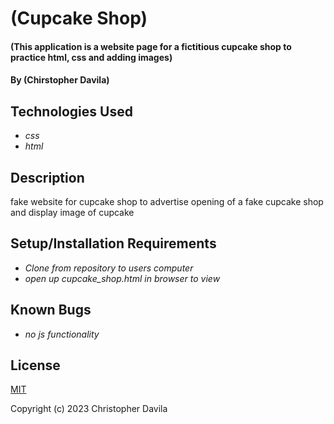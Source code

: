 # (Cupcake Shop)

#### (This application is a website page for a fictitious cupcake shop to practice html, css and adding images)

#### By (Chirstopher Davila)

## Technologies Used

* _css_
* _html_



## Description
fake website for cupcake shop to advertise opening of a fake cupcake shop and display image of cupcake

## Setup/Installation Requirements

* _Clone from repository to users computer_
* _open up cupcake_shop.html in browser to view_

## Known Bugs

* _no js functionality_

## License

[MIT](https://github.com/ChrisRDavila/Super-Galactic-Age-Calculator/blob/main/LICENSE)

Copyright (c) 2023 Christopher Davila